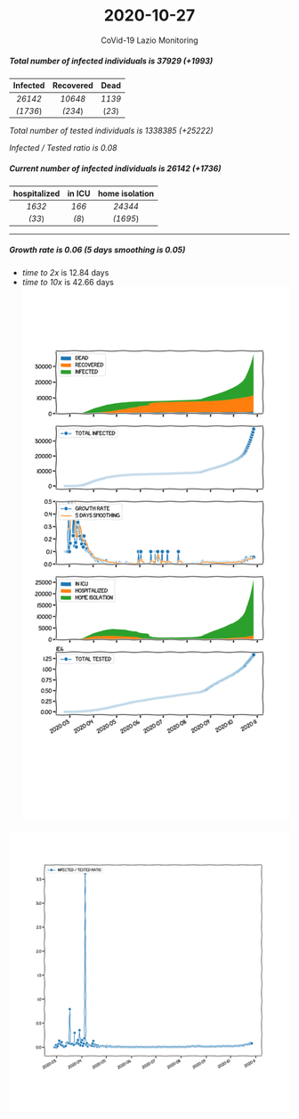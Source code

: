 <div align='center'>

# 2020-10-27
CoVid-19 Lazio Monitoring
</div>

##### Total number of infected individuals is 37929 (+1993)
Infected | Recovered | Dead
:---: | :---: | :---:
*26142* | *10648* | *1139*
*(1736*) | *(234*) | (*23*)

*Total number of tested individuals is 1338385 (+25222)*

*Infected / Tested ratio is 0.08*
##### Current number of infected individuals is 26142 (+1736)
hospitalized | in ICU | home isolation
:---: | :---: | :---:
*1632* |*166* |*24344*
*(33*) |*(8*) |*(1695*)
***
##### Growth rate is 0.06 (5 days smoothing is 0.05)
- *time to 2x* is 12.84 days
- *time to 10x* is 42.66 days
![stats][stats]

![infected_normalized][infected_normalized]

[stats]: stats_Lazio.png
[infected_normalized]: infected_normalized_Lazio.png
